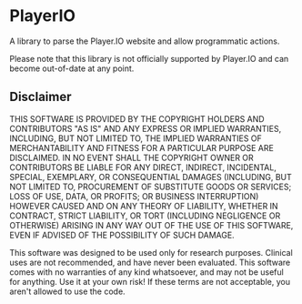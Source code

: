 # PlayerIO
A library to parse the Player.IO website and allow programmatic actions.

Please note that this library is not officially supported by Player.IO and can become out-of-date at any point.

## Disclaimer
THIS SOFTWARE IS PROVIDED BY THE COPYRIGHT HOLDERS AND CONTRIBUTORS
"AS IS" AND ANY EXPRESS OR IMPLIED WARRANTIES, INCLUDING, BUT NOT
LIMITED TO, THE IMPLIED WARRANTIES OF MERCHANTABILITY AND FITNESS FOR
A PARTICULAR PURPOSE ARE DISCLAIMED. IN NO EVENT SHALL THE COPYRIGHT
OWNER OR CONTRIBUTORS BE LIABLE FOR ANY DIRECT, INDIRECT, INCIDENTAL,
SPECIAL, EXEMPLARY, OR CONSEQUENTIAL DAMAGES (INCLUDING, BUT NOT
LIMITED TO, PROCUREMENT OF SUBSTITUTE GOODS OR SERVICES; LOSS OF USE,
DATA, OR PROFITS; OR BUSINESS INTERRUPTION) HOWEVER CAUSED AND ON ANY
THEORY OF LIABILITY, WHETHER IN CONTRACT, STRICT LIABILITY, OR TORT
(INCLUDING NEGLIGENCE OR OTHERWISE) ARISING IN ANY WAY OUT OF THE USE
OF THIS SOFTWARE, EVEN IF ADVISED OF THE POSSIBILITY OF SUCH DAMAGE.

This software was designed to be used only for research purposes.
Clinical uses are not recommended, and have never been evaluated.
This software comes with no warranties of any kind whatsoever,
and may not be useful for anything.  Use it at your own risk!
If these terms are not acceptable, you aren't allowed to use the code.
